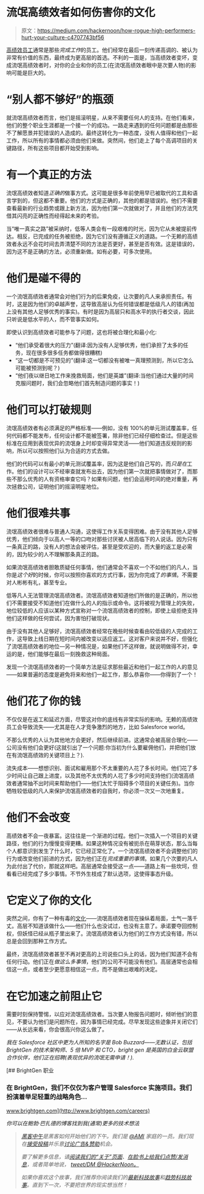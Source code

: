 # 流氓高绩效者如何伤害你的文化

> 原文：<https://medium.com/hackernoon/how-rogue-high-performers-hurt-your-culture-c4707743bf56>

[高绩效员工](https://hackernoon.com/tagged/high-performers)通常是那些*完成工作*的员工。他们经常在最后一刻传递高调的、被认为非常有价值的东西，最终成为更高层的首选。不利的一面是，当高绩效者变坏，变成流氓高绩效者时，对你的企业和你的员工(在流氓高绩效者眼中是次要人物)的影响可能是巨大的。

# “别人都不够好”的瓶颈

就流氓高绩效者而言，他们是摇滚明星，从来不需要任何人的支持。在他们看来，他们的整个职业生涯都是一个接一个的成功。一路走来遇到的任何问题都是由那些不了解愿景并犯错误的人造成的。最终这转化为一种态度，没有人值得和他们一起工作，所以所有的事情都必须由他们来做。突然间，他们走上了每个高调项目的关键路径，所有这些项目都开始受到影响。

# 有一个真正的方法

流氓高绩效者知道*正确的*做事方式。这可能是很多年前使用早已被取代的工具和语言学到的，但这都不重要。他们的方式是正确的，其他的都是错误的。他们不需要查看最新的行业趋势或跟上新方法，因为他们第一次就做对了，并且他们的方法凭借其闪亮的正确性而经得起未来的考验。

当“唯一真实之路”被采纳时，低等人类会有一段艰难的时光，因为它从未被提前传达。相反，已完成的任务被拒绝，因为它们没有遵循正义的道路。一个无赖的高绩效者永远不会花时间去弄清楚不同的方法是否更好，甚至是否有效。这是错误的，因为这不是正确的方法，必须重新做。如有必要，可多次使用。

# 他们是碰不得的

一个流氓高绩效者通常会对他们行为的后果免疫，让次要的凡人来承担责任。有时，这是因为他们的卓越声誉，这导致高层认为任何错误都是低级凡人的错(再加上没有其他人足够优秀的事实)。有时是因为高层只和高水平的执行者交谈，因此只听说是低水平的人，而不管事实如何。

即使认识到高绩效者可能参与了问题，这也将被合理化和最小化:

*   “他们承受着很大的压力”(翻译:因为没有人足够优秀，他们承担了太多的任务，现在很多很多任务都做得很糟糕)
*   “这一切都是不可预见的”(翻译:这一切都没有被唯一真理预测到，所以它怎么可能被预测到呢？)
*   “他们夜以继日地工作来挽救局面，他们是英雄”(翻译:当他们通过大量的时间克服问题时，我们会忽略他们首先制造问题的事实！)

# 他们可以打破规则

流氓高绩效者有必须满足的严格标准——例如，没有 100%的单元测试覆盖率，任何代码都不能发布，任何设计都不能被签署，除非他们已经仔细检查过。但是这些标准在应用到表现优异的流氓身上时却变得异常灵活——他们知道违反规则的影响，所以可以按照他们认为合适的方式去做。

他们的代码可以有最小的单元测试覆盖率，因为这是他们自己写的，而*只是在*工作。他们的设计可以不经审查就发布出去，因为他们第一次就把事情做对了，而那些不那么优秀的人有资格审查它吗？如果有问题，他们会运用时间的绝对重量，再次拯救公司，证明他们的摇滚明星地位。

# 他们很难共事

流氓高绩效者很难与普通人沟通，这使得工作关系变得困难。由于没有其他人足够优秀，他们倾向于以高人一等的口吻对那些讨厌被人居高临下的人说话。因为只有一条真正的路，没有人的想法会被评估，甚至是受欢迎的，而大量的返工是必需的，因为较少的人不理解那条真正的路。

如果流氓高绩效者胆敢质疑任何事情，他们通常会不喜欢一个不如他们的凡人，当你是*这个好*的时候，你可以按照你喜欢的方式行事，因为你完成了*的事情*。不需要对人彬彬有礼，甚至专业。

低等凡人无法管理流氓高绩效者。流氓高绩效者知道他们所做的是正确的，所以他们不需要接受不知道他们在做什么的人的指示或命令。这将被视为管理上的失败，地位较低的人应该以某种方式宣称对一个流氓高绩效者的控制，即使上级拒绝支持他们这样做的任何尝试，因为害怕打破现状。

由于没有其他人足够好，流氓高绩效者经常在晚些时候查看由较低级的人完成的工作，这导致上线日期在短时间内被改变以适应返工。这对客户来说并不好，但强化了流氓高绩效者的地位—另一种情况是，如果他们不这样做，就说明做得不对，幸运的是，他们能够在最后一刻挽救这种局面。

发现一个流氓高绩效者的一个简单方法是征求那些最近和他们一起工作的人的意见——如果普遍的态度是避免将来和他们一起工作，那么恭喜你——你得到了一个！

# 他们花了你的钱

不仅仅是在返工和延迟方面，尽管这对你的底线有非常实际的影响。无赖的高绩效员工会导致流失——尤其是在人才竞争激烈的地方，比如 Salesforce world。

不那么优秀的人认为其他地方会更好，然后继续前进。这通常会被高层合理化——公司没有他们会更好(这就引出了一个问题:你当初为什么要雇佣他们，并把他们放在有流氓高绩效的关键项目上？).

流失成本——想想识别、面试和雇用那个不太重要的人花了多长时间。他们花了多少时间让自己跟上进度，以及其他不太优秀的人花了多少时间支持他们(流氓高绩效者通常抽不出时间来帮助他们——他们太忙于阻碍多个项目的关键任务)。当你牺牲较低级的凡人来保护流氓高绩效者的自我时，你必须一次又一次地重复。

# 他们不会改变

高绩效者不会一夜暴富。这往往是一个渐进的过程。他们一次插入一个项目的关键路径，他们的行为慢慢变得更糟。如果这种情况没有被扼杀在萌芽状态，那么当每个人都意识到发生了什么时，它已经正常化了。一个流氓高绩效者不会调整他们的行为或改变他们前进的方式，因为他们正在*完成重要的事情*。如果几个次要的凡人为此付出了代价，那就这样吧。高层通常会接受这一点——道路上有一些坎坷，但看看已经完成了多少事情。不节外生枝成了默认选项，这使得事态升级。

# 它定义了你的文化

突然之间，你有了一种有毒的[文化](https://hackernoon.com/tagged/culture)——流氓高绩效者现在操纵着局面，士气一落千丈。高层不知道该做什么——他们什么也没试过，也没有主意了。承诺要夺回控制权，但妖怪已经从瓶子里出来了。流氓高绩效者认为他们的工作方式没有错，所以总是会回到那种工作方式。

最终，流氓高绩效者甚至不再对更高的上司说些口头上的话，因为他们知道不会有任何行动。他们正在*做这么多事情*，他们的公司不可能没有他们。高层通常也会相信这一点，或者至少更愿意相信这一点，而不是做出艰难的决定。

# 在它加速之前阻止它

需要时刻保持警惕，以应对流氓高绩效者。当次要人物报告问题时，倾听他们的意见，不要认为他们是问题所在，因为事情已经完成。尽早发现这些迹象并关闭它们——从长远来看，你会很高兴你这么做了。

*我在 Salesforce 社区中更为人所知的名字是 Bob Buzzard——无数认证，包括 BrightGen 的技术架构师、5 倍 MVP 和 CTO，bright gen 是英国的白金云联盟合作伙伴，他们正在招聘(表现优异的流氓无需申请！).*

 [## BrightGen 职业

### 在 BrightGen，我们不仅仅为客户管理 Salesforce 实施项目。我们扮演着举足轻重的战略角色…

www.brightgen.com](http://www.brightgen.com/careers) 

*你可以在鲍勃·巴扎德的博客*[](http://bobbuzzard.blogspot.co.uk/)*找到我(通常)更多的技术想法*

> *[黑客中午](http://bit.ly/Hackernoon)是黑客如何开始他们的下午。我们是 [@AMI](http://bit.ly/atAMIatAMI) 家庭的一员。我们现在[接受投稿](http://bit.ly/hackernoonsubmission)并乐意[讨论广告&赞助](mailto:partners@amipublications.com)机会。*
> 
> *要了解更多信息，请[阅读我们的“关于”页面](https://goo.gl/4ofytp)、[在脸书上给我们点赞/发消息](http://bit.ly/HackernoonFB)，或者简单地说， [tweet/DM @HackerNoon。](https://goo.gl/k7XYbx)*
> 
> *如果你喜欢这个故事，我们推荐你阅读我们的[最新科技故事](http://bit.ly/hackernoonlatestt)和[趋势科技故事](https://hackernoon.com/trending)。直到下一次，不要把世界的现实想当然！*